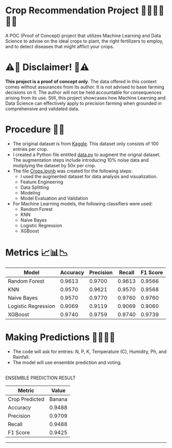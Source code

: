 # Crop Recommendation Project 🌾🌽🥔🍇🍌🍎 

A POC (Proof of Concept) project that utilizes Machine Learning and Data Science to advise on the ideal crops to plant, the right fertilizers to employ, and to detect diseases that might afflict your crops.

# ⚠️🛑 Disclaimer! 🛑⚠️

**This project is a proof of concept only**. The data offered in this context comes without assurances from its author. It is not advised to base farming decisions on it. The author will not be held accountable for consequences arising from its use. Still, this project showcases how Machine Learning and Data Science can effectively apply to precision farming when grounded in comprehensive and validated data.

# Procedure 📖📖

- The original dataset is from [Kaggle](https://www.kaggle.com/code/atharvaingle/what-crop-to-grow/input). This dataset only consists of 100 entries per crop.
- I created a Python file entitled [data.py](https://github.com/qasmendoza/crop-recommendation/blob/main/Data.py) to augment the orignal dataset. The augmentation steps include introducing 10% noise data and mutiplying the dataset by 50x per crop.
- The file [Crops.ipynb](https://github.com/qasmendoza/crop-recommendation/blob/main/Crops.ipynb) was created for the following steps:
  -  I used the augmented dataset for data analysis and visualization.
  -  Feature Engineering
  -  Data Splitting
  -  Modeling
  -  Model Evaluation and Validation
- For Machine Learning models, the following classifiers were used:
  - Random Forest
  - KNN
  - Naive Bayes
  - Logistic Regression
  - XGBoost

# Metrics 📈📊📉

| Model                | Accuracy | Precision | Recall | F1 Score |
|----------------------|----------|-----------|--------|----------|
| Random Forest        | 0.9613   | 0.9700    | 0.9613 | 0.9566   |
| KNN                  | 0.9570   | 0.9621    | 0.9570 | 0.9568   |
| Naive Bayes          | 0.9570   | 0.9770    | 0.9760 | 0.9760   |
| Logistic Regression  | 0.9069   | 0.9119    | 0.9069 | 0.9060   |
| XGBoost              | 0.9740   | 0.9759    | 0.9740 | 0.9739   |

# Making Predictions 🔮🧙🏽✨
- The code will ask for entries: N, P, K, Temperature (C), Humidity, Ph, and Rainfall.
- The model will use ensemble prediction and voting.
  

<br>
ENSEMBLE PREDICTION RESULT      

| Metric           | Value           |
|------------------|-----------------|
| Crop Predicted   | Banana          |
| Accuracy         | 0.9488          |
| Precision        | 0.9709          |
| Recall           | 0.9488          |
| F1 Score         | 0.9425          |
--------------------------------------





